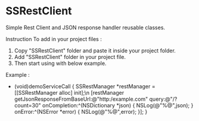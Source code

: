 SSRestClient
============

Simple Rest Client and JSON response handler reusable classes.

Instruction To add in your project files :

1. Copy "SSRestClient" folder and paste it inside your project folder.
2. Add "SSRestClient" folder in your project file.
3. Then start using with below example.

Example : 

- (void)demoServiceCall {
    SSRestManager *restManager = [[SSRestManager alloc] init];\n
    [restManager getJsonResponseFromBaseUrl:@"http:/example.com" query:@"/?count=30" onCompletion:^(NSDictionary *json) {
        NSLog(@"%@",json);
    } onError:^(NSError *error) {
        NSLog(@"%@",error);
    }];
}



